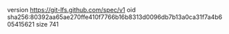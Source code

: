 version https://git-lfs.github.com/spec/v1
oid sha256:80392aa65ae270ffe410f7766b16b8313d0096db7b13a0ca31f7a4b605415621
size 741
